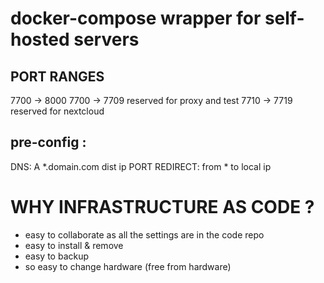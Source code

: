 # docker-compose wrapper for self-hosted servers

## PORT RANGES

7700 -> 8000
7700 -> 7709 reserved for proxy and test
7710 -> 7719 reserved for nextcloud

## pre-config :
DNS: A *.domain.com dist ip
PORT REDIRECT: from * to local ip

# WHY INFRASTRUCTURE AS CODE ?

- easy to collaborate as all the settings are in the code repo
- easy to install & remove
- easy to backup
- so easy to change hardware (free from hardware)
